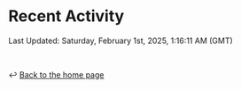 # Recent Activity

<!--RECENT_ACTIVITY:start-->
<!--RECENT_ACTIVITY:end-->

<!--RECENT_ACTIVITY:last_update-->
Last Updated: Saturday, February 1st, 2025, 1:16:11 AM (GMT)
<!--RECENT_ACTIVITY:last_update_end-->

<br>

↩️ [Back to the home page](/README.md)
